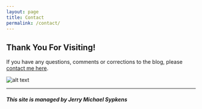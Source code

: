 ```yaml
---
layout: page
title: Contact
permalink: /contact/
---
```


## Thank You For Visiting!

If you have any questions, comments or corrections to the blog, please [contact me here](mailto:jmsypkens@usfca.edu).

![alt text](http://www.missmoss.co.za/wp-content/uploads/2009/07/thanks.jpg "Thank You!")

*****

##### This site is managed by Jerry Michael Sypkens